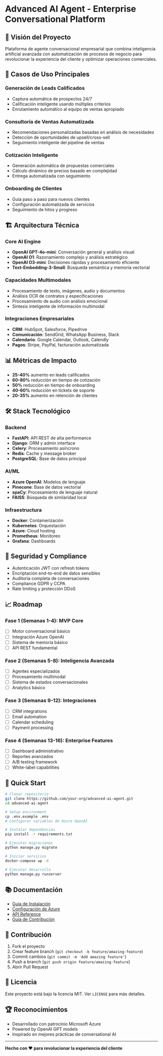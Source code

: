 # Advanced AI Agent - Enterprise Conversational Platform

## 🎯 Visión del Proyecto

Plataforma de agente conversacional empresarial que combina inteligencia artificial avanzada con automatización de procesos de negocio para revolucionar la experiencia del cliente y optimizar operaciones comerciales.

## 🚀 Casos de Uso Principales

### Generación de Leads Calificados
- Captura automática de prospectos 24/7
- Calificación inteligente usando múltiples criterios
- Enrutamiento automático al equipo de ventas apropiado

### Consultoría de Ventas Automatizada
- Recomendaciones personalizadas basadas en análisis de necesidades
- Detección de oportunidades de upsell/cross-sell
- Seguimiento inteligente del pipeline de ventas

### Cotización Inteligente
- Generación automática de propuestas comerciales
- Cálculo dinámico de precios basado en complejidad
- Entrega automatizada con seguimiento

### Onboarding de Clientes
- Guía paso a paso para nuevos clientes
- Configuración automatizada de servicios
- Seguimiento de hitos y progreso

## 🏗️ Arquitectura Técnica

### Core AI Engine
- **OpenAI GPT-4o-mini**: Conversación general y análisis visual
- **OpenAI O1**: Razonamiento complejo y análisis estratégico
- **OpenAI O3-mini**: Decisiones rápidas y procesamiento eficiente
- **Text-Embedding-3-Small**: Búsqueda semántica y memoria vectorial

### Capacidades Multimodales
- Procesamiento de texto, imágenes, audio y documentos
- Análisis OCR de contratos y especificaciones
- Procesamiento de audio con análisis emocional
- Síntesis inteligente de información multimodal

### Integraciones Empresariales
- **CRM**: HubSpot, Salesforce, Pipedrive
- **Comunicación**: SendGrid, WhatsApp Business, Slack
- **Calendario**: Google Calendar, Outlook, Calendly
- **Pagos**: Stripe, PayPal, facturación automatizada

## 📊 Métricas de Impacto

- **25-40%** aumento en leads calificados
- **60-80%** reducción en tiempo de cotización
- **50%** reducción en tiempo de onboarding
- **40-60%** reducción en tickets de soporte
- **20-35%** aumento en retención de clientes

## 🛠️ Stack Tecnológico

### Backend
- **FastAPI**: API REST de alta performance
- **Django**: ORM y admin interface
- **Celery**: Procesamiento asíncrono
- **Redis**: Cache y message broker
- **PostgreSQL**: Base de datos principal

### AI/ML
- **Azure OpenAI**: Modelos de lenguaje
- **Pinecone**: Base de datos vectorial
- **spaCy**: Procesamiento de lenguaje natural
- **FAISS**: Búsqueda de similaridad local

### Infraestructura
- **Docker**: Containerización
- **Kubernetes**: Orquestación
- **Azure**: Cloud hosting
- **Prometheus**: Monitoreo
- **Grafana**: Dashboards

## 🔐 Seguridad y Compliance

- Autenticación JWT con refresh tokens
- Encriptación end-to-end de datos sensibles
- Auditoría completa de conversaciones
- Compliance GDPR y CCPA
- Rate limiting y protección DDoS

## 📈 Roadmap

### Fase 1 (Semanas 1-4): MVP Core
- [ ] Motor conversacional básico
- [ ] Integración Azure OpenAI
- [ ] Sistema de memoria básico
- [ ] API REST fundamental

### Fase 2 (Semanas 5-8): Inteligencia Avanzada
- [ ] Agentes especializados
- [ ] Procesamiento multimodal
- [ ] Sistema de estados conversacionales
- [ ] Analytics básico

### Fase 3 (Semanas 9-12): Integraciones
- [ ] CRM integrations
- [ ] Email automation
- [ ] Calendar scheduling
- [ ] Payment processing

### Fase 4 (Semanas 13-16): Enterprise Features
- [ ] Dashboard administrativo
- [ ] Reportes avanzados
- [ ] A/B testing framework
- [ ] White-label capabilities

## 🚀 Quick Start

```bash
# Clonar repositorio
git clone https://github.com/your-org/advanced-ai-agent.git
cd advanced-ai-agent

# Setup environment
cp .env.example .env
# Configurar variables de Azure OpenAI

# Instalar dependencias
pip install -r requirements.txt

# Ejecutar migraciones
python manage.py migrate

# Iniciar servicios
docker-compose up -d

# Ejecutar desarrollo
python manage.py runserver
```

## 📚 Documentación

- [Guía de Instalación](docs/installation.md)
- [Configuración de Azure](docs/azure-setup.md)
- [API Reference](docs/api-reference.md)
- [Guía de Contribución](docs/contributing.md)

## 🤝 Contribución

1. Fork el proyecto
2. Crear feature branch (`git checkout -b feature/amazing-feature`)
3. Commit cambios (`git commit -m 'Add amazing feature'`)
4. Push a branch (`git push origin feature/amazing-feature`)
5. Abrir Pull Request

## 📄 Licencia

Este proyecto está bajo la licencia MIT. Ver `LICENSE` para más detalles.

## 🏆 Reconocimientos

- Desarrollado con patrocinio Microsoft Azure
- Powered by OpenAI GPT models
- Inspirado en mejores prácticas de conversational AI

---

**Hecho con ❤️ para revolucionar la experiencia del cliente**